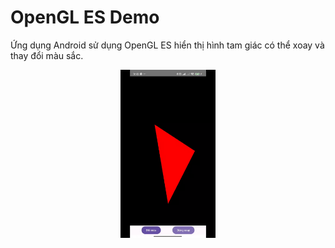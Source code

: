 # OpenGL ES Demo

Ứng dụng Android sử dụng OpenGL ES hiển thị hình tam giác có thể xoay và thay đổi màu sắc.

<div align="center">
    <img src="screenshots/screen-capture.gif" width="30%" alt="">
</div>

